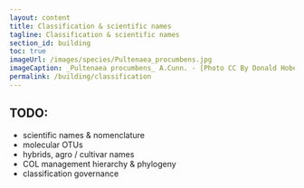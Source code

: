 ```yaml
---
layout: content
title: Classification & scientific names
tagline: Classification & scientific names
section_id: building
toc: true
imageUrl: /images/species/Pultenaea_procumbens.jpg    
imageCaption: _Pultenaea procumbens_ A.Cunn. - [Photo CC By Donald Hobern](https://www.flickr.com/photos/dhobern/5073041283)
permalink: /building/classification
---
```


## TODO:
 - scientific names & nomenclature
 - molecular OTUs
 - hybrids, agro / cultivar names
 - COL management hierarchy & phylogeny
 - classification governance